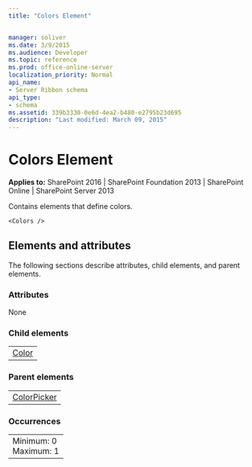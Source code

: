 ```yaml
---
title: "Colors Element"


manager: soliver
ms.date: 3/9/2015
ms.audience: Developer
ms.topic: reference
ms.prod: office-online-server
localization_priority: Normal
api_name:
- Server Ribbon schema
api_type:
- schema
ms.assetid: 339b3330-0e6d-4ea2-b480-e2795b23d695
description: "Last modified: March 09, 2015"
---
```


# Colors Element

 
  
 **Applies to:** SharePoint 2016 | SharePoint Foundation 2013 | SharePoint Online | SharePoint Server 2013
  
Contains elements that define colors. 
  
```
<Colors />
```

## Elements and attributes

The following sections describe attributes, child elements, and parent elements.

### Attributes

None
  
### Child elements

||
|:-----|
|[Color](color-element.md)|
   
### Parent elements

||
|:-----|
|[ColorPicker](colorpicker-element.md)|
   
### Occurrences

||
|:-----|
|Minimum: 0  <br/> Maximum: 1  <br/> |
   

